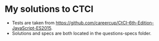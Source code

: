# My solutions to CTCI
- Tests are taken from https://github.com/careercup/CtCI-6th-Edition-JavaScript-ES2015.
- Solutions and specs are both located in the questions-specs folder.
